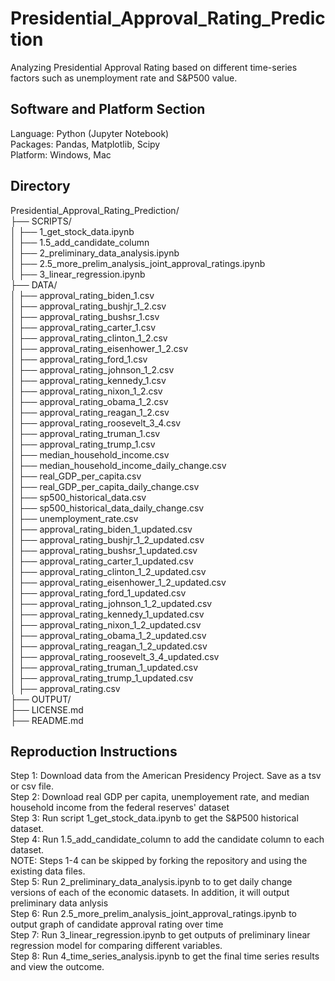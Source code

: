 # Presidential_Approval_Rating_Prediction
Analyzing Presidential Approval Rating based on different time-series factors such as unemployment rate and S&amp;P500 value.

## Software and Platform Section
Language: Python (Jupyter Notebook) <br>
Packages: Pandas, Matplotlib, Scipy <br>
Platform: Windows, Mac <br>

## Directory
Presidential_Approval_Rating_Prediction/ <br>
├── SCRIPTS/ <br>
│   ├── 1_get_stock_data.ipynb <br>
│   ├── 1.5_add_candidate_column <br>
│   ├── 2_preliminary_data_analysis.ipynb <br>
│   ├── 2.5_more_prelim_analysis_joint_approval_ratings.ipynb <br>
│   ├── 3_linear_regression.ipynb <br>
├── DATA/ <br>
│   ├── approval_rating_biden_1.csv <br>
│   ├── approval_rating_bushjr_1_2.csv <br>
│   ├── approval_rating_bushsr_1.csv <br>
│   ├── approval_rating_carter_1.csv <br>
│   ├── approval_rating_clinton_1_2.csv <br>
│   ├── approval_rating_eisenhower_1_2.csv <br>
│   ├── approval_rating_ford_1.csv <br>
│   ├── approval_rating_johnson_1_2.csv <br>
│   ├── approval_rating_kennedy_1.csv <br>
│   ├── approval_rating_nixon_1_2.csv <br>
│   ├── approval_rating_obama_1_2.csv <br>
│   ├── approval_rating_reagan_1_2.csv <br>
│   ├── approval_rating_roosevelt_3_4.csv <br>
│   ├── approval_rating_truman_1.csv <br>
│   ├── approval_rating_trump_1.csv <br>
│   ├── median_household_income.csv <br>
│   ├── median_household_income_daily_change.csv <br>
│   ├── real_GDP_per_capita.csv <br>
│   ├── real_GDP_per_capita_daily_change.csv <br>
│   ├── sp500_historical_data.csv <br>
│   ├── sp500_historical_data_daily_change.csv <br>
│   ├── unemployment_rate.csv <br>
│   ├── approval_rating_biden_1_updated.csv <br>
│   ├── approval_rating_bushjr_1_2_updated.csv <br>
│   ├── approval_rating_bushsr_1_updated.csv <br>
│   ├── approval_rating_carter_1_updated.csv <br>
│   ├── approval_rating_clinton_1_2_updated.csv <br>
│   ├── approval_rating_eisenhower_1_2_updated.csv <br>
│   ├── approval_rating_ford_1_updated.csv <br>
│   ├── approval_rating_johnson_1_2_updated.csv <br>
│   ├── approval_rating_kennedy_1_updated.csv <br>
│   ├── approval_rating_nixon_1_2_updated.csv <br>
│   ├── approval_rating_obama_1_2_updated.csv <br>
│   ├── approval_rating_reagan_1_2_updated.csv <br>
│   ├── approval_rating_roosevelt_3_4_updated.csv <br>
│   ├── approval_rating_truman_1_updated.csv <br>
│   ├── approval_rating_trump_1_updated.csv <br>
│   ├── approval_rating.csv <br>
├── OUTPUT/ <br>
├── LICENSE.md <br>
├── README.md <br>

## Reproduction Instructions

Step 1: Download data from the American Presidency Project. Save as a tsv or csv file.  <br>
Step 2: Download real GDP per capita, unemployement rate, and median household income from the federal reserves' dataset  <br>
Step 3: Run script 1_get_stock_data.ipynb to get the S&P500 historical dataset.  <br>
Step 4: Run 1.5_add_candidate_column to add the candidate column to each dataset.  <br>
NOTE: Steps 1-4 can be skipped by forking the repository and using the existing data files. <br>
Step 5: Run 2_preliminary_data_analysis.ipynb to to get daily change versions of each of the economic datasets. In addition, it will output preliminary data anlysis  <br>
Step 6: Run 2.5_more_prelim_analysis_joint_approval_ratings.ipynb to output graph of candidate approval rating over time  <br>
Step 7: Run 3_linear_regression.ipynb to get outputs of preliminary linear regression model for comparing different variables. <br>
Step 8: Run 4_time_series_analysis.ipynb to get the final time series results and view the outcome. <br>
